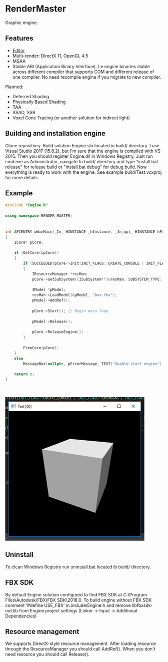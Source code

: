 # RenderMaster

Graphic engine.

## Features
* [Editor](https://github.com/fra-zz-mer/RenderMasterEditor)
* Multi-render: DirectX 11, OpenGL 4.5
* MSAA
* Stable ABI (Application Binary Interface). I.e engine binaries stable across different compiler that supports COM and different release of one compiler. No need recompile engine if you migrate to new compiler.

Planned:
* Deferred Shading
* Physically Based Shading
* TAA
* SSAO, SSR
* Voxel Cone Tracing (or another solution for indirect light)

## Building and installation engine
Clone repositiory. Build solution Engine.sln located in build/ directory. I use Visual Studio 2017 (15.8.2), but I'm sure that the engine is compiled with VS 2015. Then you should register Engine.dll in Windows Registry. Just run cmd.exe as Administrator, navigate to build/ directory and type "install.bat release" for release build or "install.bat debug" for debug build. Now everything is ready to work with the engine. See example build/Test.vcxproj for more details.

## Example
```cpp
#include "Engine.h"

using namespace RENDER_MASTER;


int APIENTRY wWinMain(_In_ HINSTANCE _hInstance, _In_opt_ HINSTANCE hPrevInstance, _In_ LPWSTR lpCmdLine, _In_ int nCmdShow)
{
	ICore* pCore;

	if (GetCore(&pCore))
	{
		if (SUCCEEDED(pCore->Init(INIT_FLAGS::CREATE_CONSOLE | INIT_FLAGS::DIRECTX11 | INIT_FLAGS::MSAA_8X, L"resources", nullptr)))
		{
			IResourceManager *resMan;
			pCore->GetSubSystem((ISubSystem**)&resMan, SUBSYSTEM_TYPE::RESOURCE_MANAGER);

			IModel *pModel;
			resMan->LoadModel(&pModel, "box.fbx");
			pModel->AddRef();

			pCore->Start(); // Begin main loop

			pModel->Release();

			pCore->ReleaseEngine();
		}

		FreeCore(pCore);
	}
	else
		MessageBox(nullptr, pErrorMessage, TEXT("Unable start engine"), MB_OK | MB_ICONERROR);

	return 0;
}




```
![Alt text](box.png?raw=true "Test")

## Uninstall
To clean Windows Registry run uninstall.bat located ib build/ directory.

## FBX SDK
By default Engine solution configured to find FBX SDK at C:\Program Files\Autodesk\FBX\FBX SDK\2018.0\. To build engine without FBX SDK comment '#define USE_FBX' in include\Engine.h and remove libfbxsdk-md.lib from Engine project settings (Linker -> Input -> Additional Dependencies)

## Resource management
We supports DirectX-style resource management. After loading resource through the ResourceManager you should call AddRef(). When you don't need resource you should call Release().

